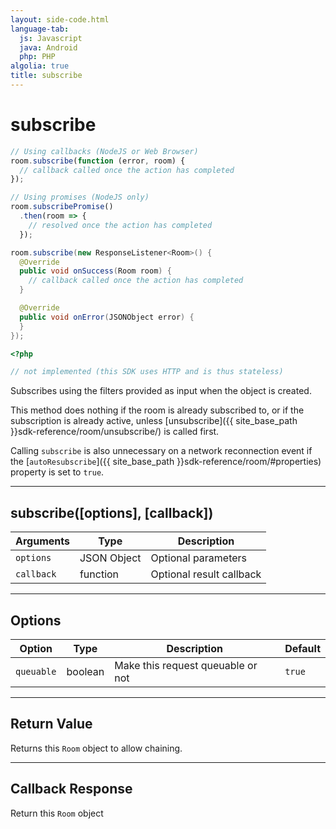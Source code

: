 ```yaml
---
layout: side-code.html
language-tab:
  js: Javascript
  java: Android
  php: PHP
algolia: true
title: subscribe
---
```


# subscribe

```js
// Using callbacks (NodeJS or Web Browser)
room.subscribe(function (error, room) {
  // callback called once the action has completed
});

// Using promises (NodeJS only)
room.subscribePromise()
  .then(room => {
    // resolved once the action has completed
  });
```

```java
room.subscribe(new ResponseListener<Room>() {
  @Override
  public void onSuccess(Room room) {
    // callback called once the action has completed
  }

  @Override
  public void onError(JSONObject error) {
  }
});
```

```php
<?php

// not implemented (this SDK uses HTTP and is thus stateless)
```

Subscribes using the filters provided as input when the object is created.

This method does nothing if the room is already subscribed to, or if the subscription is already active, unless [unsubscribe]({{ site_base_path }}sdk-reference/room/unsubscribe/) is called first.

Calling `subscribe` is also unnecessary on a network reconnection event if the [`autoResubscribe`]({{ site_base_path }}sdk-reference/room/#properties) property is set to `true`.

---

## subscribe([options], [callback])

| Arguments | Type | Description |
|---------------|---------|----------------------------------------|
| ``options`` | JSON Object | Optional parameters |
| ``callback`` | function | Optional result callback |

---

## Options

| Option | Type | Description | Default |
|---------------|---------|----------------------------------------|---------|
| ``queuable`` | boolean | Make this request queuable or not  | ``true`` |

---

## Return Value

Returns this `Room` object to allow chaining.

---

## Callback Response

Return this `Room` object

